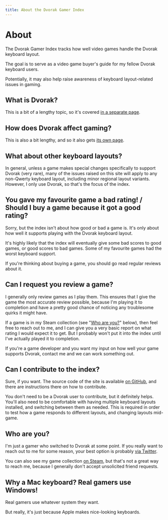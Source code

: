 ```yaml
---
title: About the Dvorak Gamer Index
---
```


# About

The Dvorak Gamer Index tracks how well video games handle the Dvorak keyboard layout.

The goal is to serve as a video game buyer's guide for my fellow Dvorak keyboard users.

Potentially, it may also help raise awareness of keyboard layout-related issues in gaming.

## What is Dvorak?

This is a bit of a lengthy topic, so it's covered [in a separate page](dvorak.html).

## How does Dvorak affect gaming?

This is also a bit lengthy, and so it also gets [its own page](gaming.html).

## What about other keyboard layouts?

In general, unless a game makes special changes specifically to support Dvorak (very rare), many of the issues raised on this site will apply to any non-Qwerty keyboard layout, including minor regional layout variants.  However, I only use Dvorak, so that's the focus of the index.

## You gave my favourite game a bad rating!&nbsp;/ <br/>Should I buy a game because it got a good rating?

Sorry, but the index isn't about how good or bad a game is.  It's only about how well it supports playing with the Dvorak keyboard layout.

It's highly likely that the index will eventually give some bad scores to good games, or good scores to bad games.  Some of my favourite games had the worst keyboard support.

If you're thinking about buying a game, you should go read regular reviews about it.

## Can I request you review a game?

I generally only review games as I play them.  This ensures that I give the game the most accurate review possible, because I'm playing it to completion and have a pretty good chance of noticing any troublesome quirks it might have.

If a game is in my Steam collection (see "[Who are you?](#who-are-you)" below), then feel free to reach out to me, and I can give you a very basic report on what rating I would expect it to get.  But I probably won't put it into the index until I've actually played it to completion.

If you're a game developer and you want my input on how well your game supports Dvorak, contact me and we can work something out.

## Can I contribute to the index?

Sure, if you want.  The source code of the site is available <a href="https://github.com/wisq/dvorak-gamer">on GitHub</a>, and there are instructions there on how to contribute.

You don't need to be a Dvorak user to contribute, but it definitely helps.  You'll also need to be comfortable with having multiple keyboard layouts installed, and switching between them as needed.  This is required in order to test how a game responds to different layouts, and changing layouts mid-game.

## Who are you?

I'm just a gamer who switched to Dvorak at some point.  If you really want to reach out to me for some reason, your best option is probably <a href="https://twitter.com/wisqnet" target="_blank">via Twitter</a>.

You can also see my game collection <a href="http://steamcommunity.com/id/wisq" target="_blank">on Steam</a>, but that's not a great way to reach me, because I generally don't accept unsolicited friend requests.

## Why a Mac keyboard?  Real gamers use Windows!

Real gamers use whatever system they want.

But really, it's just because Apple makes nice-looking keyboards.

